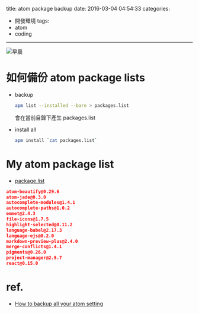 title: atom package backup
date: 2016-03-04 04:54:33
categories:
  - 開發環境
tags:
  - atom
  - coding
---

![早晨](/imgs/atom-package-backup.jpg)

<!-- more -->

# 如何備份 atom package lists
  * backup
    ```bash
    apm list --installed --bare > packages.list
    ```
    會在當前目錄下產生 packages.list

  * install all
    ```bash
    apm install `cat packages.list`
    ```

# My atom package list

* [package.list](https://github.com/deleav/atom-setting-backup/blob/master/packages.list)

```json
atom-beautify@0.29.6
atom-jade@0.3.0
autocomplete-modules@1.4.1
autocomplete-paths@1.0.2
emmet@2.4.3
file-icons@1.7.5
highlight-selected@0.11.2
language-babel@2.17.3
language-ejs@0.2.0
markdown-preview-plus@2.4.0
merge-conflicts@1.4.1
pigments@0.26.0
project-manager@2.9.7
react@0.15.0
```

# ref.
  * [How to backup all your atom setting](https://discuss.atom.io/t/how-to-backup-all-your-settings/15674)
